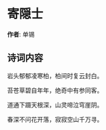 # 寄隠士

**作者**: 单锡

## 诗词内容

岩头郁郁凌寒柏，柏间时复云封白。

苔苍草碧自年年，绝奇中有参同客。

道通下蹑天根深，山灵啼泣穹崖阴。

春深不问花开落，寂寂空山千万寻。

